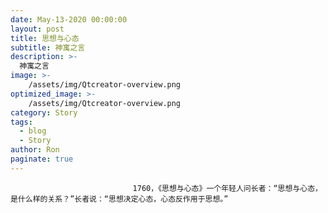 ```yaml
---
date: May-13-2020 00:00:00
layout: post
title: 思想与心态
subtitle: 神寓之言
description: >-
  神寓之言
image: >-
    /assets/img/Qtcreator-overview.png
optimized_image: >-
    /assets/img/Qtcreator-overview.png
category: Story
tags:
  - blog
  - Story
author: Ron
paginate: true
---
```


							　　1760，《思想与心态》一个年轻人问长者：“思想与心态，是什么样的关系？”长者说：“思想决定心态，心态反作用于思想。”
							
							
						